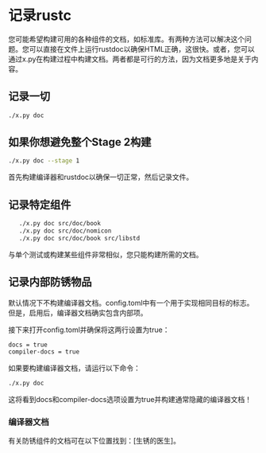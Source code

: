 # 记录rustc

您可能希望构建可用的各种组件的文档，如标准库。有两种方法可以解决这个问题。您可以直接在文件上运行rustdoc以确保HTML正确，这很快。或者，您可以通过x.py在构建过程中构建文档。两者都是可行的方法，因为文档更多地是关于内容。

## 记录一切

```bash
./x.py doc
```

## 如果你想避免整个Stage 2构建

```bash
./x.py doc --stage 1
```

首先构建编译器和rustdoc以确保一切正常，然后记录文件。

## 记录特定组件

```bash
   ./x.py doc src/doc/book
   ./x.py doc src/doc/nomicon
   ./x.py doc src/doc/book src/libstd
```

与单个测试或构建某些组件非常相似，您只能构建所需的文档。

## 记录内部防锈物品

默认情况下不构建编译器文档。config.toml中有一个用于实现相同目标的标志。但是，启用后，编译器文档确实包含内部项。

接下来打开config.toml并确保将这两行设置为true：

```bash
docs = true
compiler-docs = true
```

如果要构建编译器文档，请运行以下命令：

```bash
./x.py doc
```

这将看到docs和compiler-docs选项设置为true并构建通常隐藏的编译器文档！

### 编译器文档

有关防锈组件的文档可在以下位置找到：[生锈的医生]。

[rustc doc]: https://doc.rust-lang.org/nightly/nightly-rustc/rustc/
